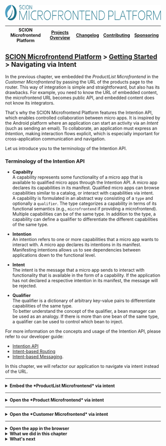 <a href="/README.md"><img src="/resources/branding/scion-microfrontend-platform-banner.svg" height="50" alt="SCION Microfrontend Platform"></a>

| SCION Microfrontend Platform | [Projects Overview][menu-projects-overview] | [Changelog][menu-changelog] | [Contributing][menu-contributing] | [Sponsoring][menu-sponsoring] |  
| --- | --- | --- | --- | --- |

## [SCION Microfrontend Platform][menu-home] > [Getting Started][menu-getting-started] > Navigating via Intent

In the previous chapter, we embedded the *ProductList Microfrontend* in the *Customer Microfrontend* by passing the URL of the products page to the router. This way of integration is simple and straightforward, but also has its drawbacks. For example, you need to know the URL of embedded content, the microfrontend URL becomes public API, and embedded content does not know its integrators.

That's why the SCION Microfrontend Platform features the Intention API, which enables controlled collaboration between micro apps. It is inspired by the Android platform where an application can start an activity via an *Intent* (such as sending an email). To collaborate, an application must express an *Intention*, making interaction flows explicit, which is especially important for cross-application communication and navigation.

Let us introduce you to the terminology of the Intention API.

### Terminology of the Intention API
- **Capabilty** \
  A capability represents some functionality of a micro app that is available to qualified micro apps through the Intention API. A micro app declares its capabilities in its manifest. Qualified micro apps can browse capabilities similar to a catalog, or interact with capabilities via intent. \
  A capability is formulated in an abstract way consisting of a `type` and optionally a `qualifier`. The type categorizes a capability in terms of its functional semantics (e.g., `microfrontend` if providing a microfrontend). Multiple capabilities can be of the same type. In addition to the type, a capability can define a qualifier to differentiate the different capabilities of the same type.

- **Intention** \
  An intention refers to one or more capabilities that a micro app wants to interact with. A micro app declares its intentions in its manifest. Manifesting intentions allows us to see dependencies between applications down to the functional level.

- **Intent** \
  The intent is the message that a micro app sends to interact with functionality that is available in the form of a capability. If the application has not declared a respective intention in its manifest, the message will be rejected.

- **Qualifier** \
  The qualifier is a dictionary of arbitrary key-value pairs to differentiate capabilities of the same type. \
  To better understand the concept of the qualifier, a bean manager can be used as an analogy. If there is more than one bean of the same type, a qualifier can be used to control which bean to inject.


For more information on the concepts and usage of the Intention API, please refer to our developer guide:
- [Intention API][link-getting-started:developer-guide:intention-api]
- [Intent-based Routing][link-getting-started:developer-guide:intent-based-routing]
- [Intent-based Messaging][link-getting-started:developer-guide:intent-based-messaging].

In this chapter, we will refactor our application to navigate via intent instead of the URL.

***

<details>
  <summary><strong>Embed the *ProductList Microfrontend* via intent</strong></summary>

In this section, we will migrate the embedding of the *ProductList Microfrontend* in the *Customer Microfrontend* from url-based to intent-based navigation.

<details>
  <summary><strong>Provide the *ProductList Microfrontend* as microfrontend capability</strong></summary>

In order to navigate via intent, we need to provide the *ProductList Microfrontend* as `microfrontend` capability.

1. Open the manifest `products-app/src/manifest.json` of the *Products App*.
2. Register the *ProductList Microfrontend* as `microfrontend` capability, as follows:
   ```txt
          {
            "name": "Products App",
      [+]   "capabilities": [
      [+]     {
      [+]       "type": "microfrontend",
      [+]       "qualifier": {
      [+]         "entity": "products"
      [+]       },
      [+]       "params": [
      [+]         {
      [+]           "name": "ids",
      [+]           "required": false
      [+]         }
      [+]       ],
      [+]       "private": false,
      [+]       "properties": {
      [+]         "path": "/product-list/product-list.html#?ids=:ids"
      [+]       }
      [+]     }
      [+]   ]
          }
   ```
   - `type`: \
     Categorizes the capability as a microfrontend. 
   - `qualifier`: \
     Qualifies the microfrontend capability, allows navigating to this microfrontend using the qualifier `{entity: 'products'}`. 
   - `params`: \
     Declares optional and required parameter(s) of this capability. Required parameters must be passed when navigating to this microfrontend. Parameters can be referenced in the path in the form of named parameters using the colon syntax (`:`). 
     <br>
     By passing this parameter the navigator can control which products to display.
   - `private`: \
     If set to `false`, makes this a public microfrontend, allowing other micro apps to navigate to this microfrontend. By default, capabilities have *application-private* scope.
   - `properties`: \
     Section to associate metadata with a capability.
   - `path`: \
     Metadata specific to the `microfrontend` capability to specify the path to the microfrontend.
     <br>
     The path is relative to the application’s base URL. In the path, you can reference qualifier and parameter values in the form of named parameters. Named parameters begin with a colon (`:`) followed by the parameter or qualifier name, and are allowed in path segments, query parameters, matrix parameters and the fragment part. The router will substitute named parameters in the URL accordingly.
</details>

<details>
  <summary><strong>Declare microfrontend intention in the *Customers App*</strong></summary>

In order to navigate to another application's microfrontend, the navigating app must manifest an intention. If not declaring the intention, the navigation will be rejected.

1. Open the manifest `customers-app/src/manifest.json` of the *Customers App*.
2. Declare the `microfrontend` intention as follows:
   ```txt
          {
            "name": "Customers App",
      [+]   "intentions": [
      [+]     {
      [+]       "type": "microfrontend",
      [+]       "qualifier": {
      [+]         "entity": "products"
      [+]       }
      [+]     }
      [+]   ]
          }
   ```
   The intention qualifier allows using wildcards (such as `*` or `?`) to match multiple capabilities simultaneously.
</details>

<details>
  <summary><strong>Navigate via intent instead of the URL</strong></summary>

In the *Customer Microfrontend*, we can now embed the *ProductList Microfrontend* without having to know its URL, as follows:

1. Open the file `customers-app/src/customer/customer.ts`
2. Replace the url-based navigation with intent-based navigation, as follows:

   **Before:**
   ```ts
   // Display the products purchased by the customer
   Beans.get(OutletRouter).navigate('http://localhost:4201/product-list/product-list.html#?ids=:ids', {
     params: {ids: customer.productIds},
     outlet: 'customer-products',
   });   
   ```

   **After:**
   ```ts
   // Display the products purchased by the customer
   Beans.get(OutletRouter).navigate({entity: 'products'}, {
     params: new Map().set('ids', customer.productIds),
     outlet: 'customer-products',
   });
   ```
  
  Instead of the URL, pass the router the qualifier of the *ProductList Microfrontend* and the parameters declared by the capability via options object. If the `microfrontend` capability declares required parameters and we do not pass them, navigation is rejected.

</details>

</details>

***

<details>
  <summary><strong>Open the *Product Microfrontend* via intent</strong></summary>

In this section, we will migrate the navigation to the *Product Microfrontend* from url-based to intent-based navigation.

<details>
  <summary><strong>Provide the *Product Microfrontend* as microfrontend capability</strong></summary>

In order to navigate via intent, we need to provide the *Product Microfrontend* as `microfrontend` capability.

1. Open the manifest `products-app/src/manifest.json` of the *Products App*.
2. Register the *Product Microfrontend* as `microfrontend` capability, as follows:
   ```txt
          {
            "name": "Products App",
            "capabilities": [
              {
                "type": "microfrontend",
                "qualifier": {
                  "entity": "products"
                },
                "params": [
                  {
                    "name": "ids",
                    "required": false
                  }
                ],
                "private": false,
                "properties": {
                  "path": "/product-list/product-list.html#?ids=:ids"
                }
              },
      [+]     {
      [+]       "type": "microfrontend",
      [+]       "qualifier": {
      [+]         "entity": "product"
      [+]       },
      [+]       "params": [
      [+]         {
      [+]           "name": "id",
      [+]           "required": true
      [+]         }
      [+]       ],
      [+]       "private": true,
      [+]       "properties": {
      [+]         "path": "/product/product.html#?id=:id",
      [+]         "outlet": "aside"
      [+]       }
      [+]     }
            ]
          }
   ```
   Explanation:
   - `params`: \
     This microfrontend requires the navigator to pass the ID of the product to be displayed. For that reason, we declare `id` as required parameter.
   - `private`: \
     We make this an application-private `microfrontend` capability that can only be navigated to from the *Products App*. By default, capabilities are private to the providing application.
   - `outlet`: \
     The `microfrontend` capability allow us to specify the preferred outlet into which to load the microfrontend. Note that this outlet preference is only a hint that will be ignored if the navigator specifies an outlet for navigation.
</details>

<details>
  <summary><strong>Navigate via intent instead of the URL</strong></summary>

In the *ProductList Microfrontend*, we can now navigate to the *Product Microfrontend* without having to know its URL, as follows:

1. Open the file `products-app/src/product-list/product-list.ts`
2. In the `render` method, Replace the url-based navigation with intent-based navigation, as follows:

   **Before:**
   ```ts
   productLink.addEventListener('click', () => {
     Beans.get(OutletRouter).navigate(`/product/product.html#?id=${product.id}`, {outlet: 'aside'});
   });
   ```

   **After:**
   ```ts
   productLink.addEventListener('click', () => {
     Beans.get(OutletRouter).navigate({entity: 'product'}, {params: new Map().set('id', product.id)});
   });
   ```

   Note that we do not specify the outlet because it is already specified as a preference in the microfrontend capability. We also do not need to declare an intention in our manifest, since we are opening a microfrontend provided by the navigating application. An application is implicitly qualified to interact with its own capabilities.  
   
</details>
</details>

***

<details>
  <summary><strong>Open the *Customer Microfrontend* via intent</strong></summary>

In this section, we will migrate the navigation to the *Customer Microfrontend* from url-based to intent-based navigation.

<details>
  <summary><strong>Provide the *Customer Microfrontend* as microfrontend capability</strong></summary>

In order to navigate via intent, we need to provide the *Customer Microfrontend* as `microfrontend` capability.

1. Open the manifest `customers-app/src/manifest.json` of the *Customers App*.
2. Register the *Customer Microfrontend* as `microfrontend` capability, as follows:
   ```txt
          {
            "name": "Customers App",
   [+]      "capabilities": [
   [+]        {
   [+]          "type": "microfrontend",
   [+]          "qualifier": {
   [+]            "entity": "customer"
   [+]          },
   [+]          "params": [
   [+]            {
   [+]              "name": "id",
   [+]              "required": true
   [+]            }
   [+]          ],
   [+]          "properties": {
   [+]            "path": "/customer/customer.html#?id=:id",
   [+]            "outlet": "aside"
   [+]          }
   [+]        }
   [+]      ],
            "intentions": [
              {
                "type": "microfrontend",
                "qualifier": {
                  "entity": "products"
                }
              }
            ]
          }
   ```
   Explanation:
  - `params`: \
    This microfrontend requires the navigator to pass the ID of the customer to be displayed. For that reason, we declare `id` as required parameter.
  - `private`: \
    We make this an application-private `microfrontend` capability that can only be navigated to from the *Customers App*. By default, capabilities are private to the providing application.
  - `outlet`: \
    The `microfrontend` capability allow us to specify the preferred outlet into which to load the microfrontend. Note that this outlet preference is only a hint that will be ignored if the navigator specifies an outlet for navigation.
</details>

<details>
  <summary><strong>Navigate via intent instead of the URL</strong></summary>

In the *CustomerList Microfrontend*, we can now navigate to the *Customer Microfrontend* without having to know its URL, as follows:

1. Open the file `customers-app/src/customer-list/customer-list.ts`
2. In the `render` method, Replace the url-based navigation with intent-based navigation, as follows:

   **Before:**
   ```ts
   customerLink.addEventListener('click', () => {
     Beans.get(OutletRouter).navigate(`/customer/customer.html#?id=${customer.id}`, {outlet: 'aside'});
   });
   ```

   **After:**
   ```ts
   customerLink.addEventListener('click', () => {
     Beans.get(OutletRouter).navigate({entity: 'customer'}, {params: new Map().set('id', customer.id)});
   });
   ```

   Note that we do not specify the outlet because it is already specified as a preference in the microfrontend capability. We also do not need to declare an intention in our manifest, since we are opening a microfrontend provided by the navigating application. An application is implicitly qualified to interact with its own capabilities.  
   
</details>

</details>

***

<details>
   <summary><strong>Open the app in the browser</strong></summary>

We did it! Run `npm run start` to serve the applications and see that the microfrontends are displayed as before the refactoring.

</details>

<details>
   <summary><strong>What we did in this chapter</strong></summary>

In this chapter, we learned about the Intention API to navigate without having to know the URL.

<details>
   <summary>The <code>products-app/src/manifest.json</code> looks as following:</summary>

```json
{
  "name": "Products App",
  "capabilities": [
    {
      "type": "microfrontend",
      "qualifier": {
        "entity": "products"
      },
      "params": [
        {
          "name": "ids",
          "required": false
        }
      ],
      "private": false,
      "properties": {
        "path": "/product-list/product-list.html#?ids=:ids"
      }
    },
    {
      "type": "microfrontend",
      "qualifier": {
        "entity": "product"
      },
      "params": [
        {
          "name": "id",
          "required": true
        }
      ],
      "properties": {
        "path": "/product/product.html#?id=:id",
        "outlet": "aside"
      }
    }
  ]
}
```
</details>

<details>
   <summary>The <code>products-app/src/product-list/product-list.ts</code> looks as following:</summary>

```ts
import {ProductService} from '../product.service';
import {QueryParams} from '../query-params';
import {MicrofrontendPlatform, OutletRouter} from '@scion/microfrontend-platform';
import {Beans} from '@scion/toolkit/bean-manager';

class ProductListController {

  public async init(): Promise<void> {
    await MicrofrontendPlatform.connectToHost('products-app');
    QueryParams.observe$.subscribe(queryParams => {
      const productIds = queryParams.get('ids')?.split(',');
      this.render(productIds);
    });
  }

  public render(ids?: string[]): void {
    const productsSection = document.querySelector('section#products');
    productsSection.innerHTML = null;

    ProductService.INSTANCE.getProducts({ids}).forEach(product => {
      // Product Name
      const productLink = productsSection.appendChild(document.createElement('a'));
      productLink.innerText = product.name;
      productLink.addEventListener('click', () => {
        Beans.get(OutletRouter).navigate({entity: 'product'}, {params: new Map().set('id', product.id)});
      });

      // Product Price
      productsSection.appendChild(document.createTextNode(`$ ${product.price.toFixed(2)}`));
    });
  }
}

new ProductListController().init();
```
</details>

<details>
   <summary>The <code>customers-app/src/manifest.json</code> looks as following:</summary>

```json
{
  "name": "Customers App",
  "capabilities": [
    {
      "type": "microfrontend",
      "qualifier": {
        "entity": "customer"
      },
      "params": [
        {
          "name": "id",
          "required": true
        }
      ],
      "properties": {
        "path": "/customer/customer.html#?id=:id",
        "outlet": "aside"
      }
    }
  ],
  "intentions": [
    {
      "type": "microfrontend",
      "qualifier": {
        "entity": "products"
      }
    }
  ]
}
```
</details>

<details>
   <summary>The <code>customers-app/src/customer-list/customer-list.ts</code> looks as following:</summary>

```ts
import {CustomerService} from '../customer.service';
import {MicrofrontendPlatform, OutletRouter} from '@scion/microfrontend-platform';
import {Beans} from '@scion/toolkit/bean-manager';

class CustomerListController {

  public async init(): Promise<void> {
    await MicrofrontendPlatform.connectToHost('customers-app');
    this.render();
  }

  public render(): void {
    const customersSection = document.querySelector('section#customers');

    CustomerService.INSTANCE.getCustomers().forEach(customer => {
      // Customer Link
      const customerLink = customersSection.appendChild(document.createElement('a'));
      customerLink.innerText = `${customer.firstname} ${customer.lastname}`;
      customerLink.addEventListener('click', () => {
        Beans.get(OutletRouter).navigate({entity: 'customer'}, {params: new Map().set('id', customer.id)});
      });

      // City
      customersSection.appendChild(document.createTextNode(customer.city));
    });
  }
}

new CustomerListController().init();

```
</details>

</details>

<details>
   <summary><strong>What's next</strong></summary>

   In the next chapter, we will integrate the SCION DevTools to inspect integrated micro apps, browse capabilities and analyze dependencies between micro apps. Click [here][link-getting-started:07:devtools] to continue. 
</details>

[menu-home]: /README.md
[menu-projects-overview]: /docs/site/projects-overview.md
[menu-changelog]: /docs/site/changelog/changelog.md
[menu-contributing]: /CONTRIBUTING.md
[menu-sponsoring]: /docs/site/sponsoring.md

[menu-getting-started]: /docs/site/getting-started/getting-started.md
[link-getting-started:01:host-app]: 01-getting-started-host-app.md
[link-getting-started:02:products-app]: 02-getting-started-products-app.md
[link-getting-started:03:customers-app]: 03-getting-started-customers-app.md
[link-getting-started:04:microfrontend-routing]: 04-getting-started-microfrontend-routing.md
[link-getting-started:05:embed-microfrontend]: 05-getting-started-embed-microfrontend.md
[link-getting-started:06:navigate-via-intent]: 06-getting-started-navigate-via-intent.md
[link-getting-started:07:devtools]: 07-getting-started-devtools.md
[link-getting-started:08:browse-capabilities]: 08-getting-started-browse-capabilities.md
[link-getting-started:09:summary]: 09-getting-started-summary.md

[link-getting-started:developer-guide:intention-api]: https://scion-microfrontend-platform-developer-guide.vercel.app/#chapter:intention-api
[link-getting-started:developer-guide:intent-based-routing]: https://scion-microfrontend-platform-developer-guide.vercel.app/#chapter:outlet-router:navigation-via-intent
[link-getting-started:developer-guide:intent-based-messaging]: https://scion-microfrontend-platform-developer-guide.vercel.app/#chapter:intent-based-messaging
